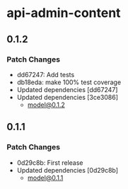 # api-admin-content

## 0.1.2

### Patch Changes

- dd67247: Add tests
- db18eda: make 100% test coverage
- Updated dependencies [dd67247]
- Updated dependencies [3ce3086]
  - model@0.1.2

## 0.1.1

### Patch Changes

- 0d29c8b: First release
- Updated dependencies [0d29c8b]
  - model@0.1.1
